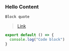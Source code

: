 ### Hello Content

```ts
Block quote
```

> [Link](/components/prose)

```js
export default () => {
  console.log("Code block")
}
```
